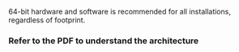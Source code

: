 
64-bit hardware and software is recommended for all installations, regardless of footprint.

### Refer to the PDF to understand the architecture


